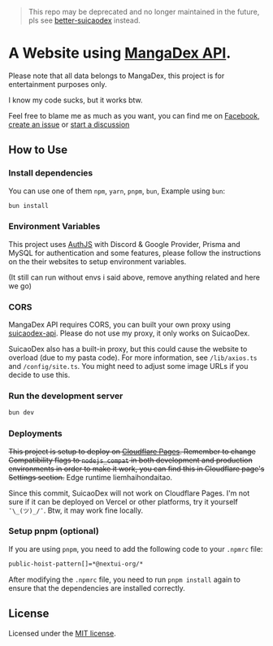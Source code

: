 > This repo may be deprecated and no longer maintained in the future, pls see [better-suicaodex](https://github.com/TNTKien/better-suicaodex) instead.

# A Website using [MangaDex API](https://api.mangadex.org/docs/).

Please note that all data belongs to MangaDex, this project is for entertainment purposes only.

I know my code sucks, but it works btw.

Feel free to blame me as much as you want, you can find me on [Facebook](https://www.facebook.com/suicaodex), [create an issue](https://github.com/TNTKien/suicaodex/issues/new) or [start a discussion](https://github.com/TNTKien/suicaodex/discussions)
## How to Use

### Install dependencies

You can use one of them `npm`, `yarn`, `pnpm`, `bun`, Example using `bun`:

```bash
bun install
```

### Environment Variables

This project uses [AuthJS](https://authjs.dev/) with Discord & Google Provider, Prisma and MySQL for authentication and some features, please follow the instructions on the their websites to setup environment variables.

(It still can run without envs i said above, remove anything related and here we go)

### CORS

MangaDex API requires CORS, you can built your own proxy using [suicaodex-api](https://github.com/TNTKien/suicaodex-api). Please do not use my proxy, it only works on SuicaoDex.

SuicaoDex also has a built-in proxy, but this could cause the website to overload (due to my pasta code). For more information, see `/lib/axios.ts` and `/config/site.ts`. You might need to adjust some image URLs if you decide to use this.

### Run the development server

```bash
bun dev
```

### Deployments

~~This project is setup to deploy on [Cloudflare Pages](https://pages.cloudflare.com/). Remember to change Compatibility flags to `nodejs_compat` in both development and production environments in order to make it work, you can find this in Cloudflare page's Settings section.~~ Edge runtime liemhaihondaitao.

Since this commit, SuicaoDex will not work on Cloudflare Pages. I'm not sure if it can be deployed on Vercel or other platforms, try it yourself `¯\_(ツ)_/¯`. Btw, it may work fine locally.

### Setup pnpm (optional)

If you are using `pnpm`, you need to add the following code to your `.npmrc` file:

```bash
public-hoist-pattern[]=*@nextui-org/*
```

After modifying the `.npmrc` file, you need to run `pnpm install` again to ensure that the dependencies are installed correctly.

## License

Licensed under the [MIT license](https://github.com/nextui-org/next-app-template/blob/main/LICENSE).
